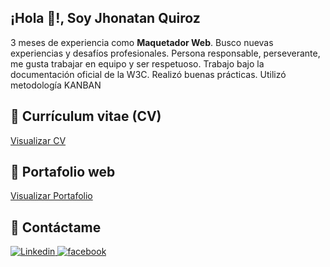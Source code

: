 <h2 align="left">¡Hola 👋!, Soy Jhonatan Quiroz</h2>
<p align="left">3 meses de experiencia como <b>Maquetador Web</b>. Busco nuevas experiencias y desafíos profesionales. Persona responsable, perseverante, me gusta trabajar en equipo y ser respetuoso. Trabajo bajo la documentación oficial de la W3C. Realizó buenas prácticas. Utilizó metodología KANBAN</p>
<h2 dir="auto"><g-emoji class="g-emoji" alias="pushpin" fallback-src="https://github.githubassets.com/images/icons/emoji/unicode/1f4cc.png">📌</g-emoji> Currículum vitae (CV)</h2>
<p><a href="https://docs.google.com/document/d/1FrOTUgYQsYz10rj7arV7WvLuhqcnXe6Sfz1CxKZDv0E/edit?usp=sharing" target="_blank">Visualizar CV</a></p>
<h2 dir="auto"><g-emoji class="g-emoji" alias="pushpin" fallback-src="https://github.githubassets.com/images/icons/emoji/unicode/1f4cc.png">📌</g-emoji> Portafolio web</h2>
<p><a href="https://docs.google.com/document/d/1FrOTUgYQsYz10rj7arV7WvLuhqcnXe6Sfz1CxKZDv0E/edit?usp=sharing" target="_blank">Visualizar Portafolio</a></p>
<h2 dir="auto"><g-emoji class="g-emoji" alias="pushpin" fallback-src="https://github.githubassets.com/images/icons/emoji/unicode/1f4cc.png">📌</g-emoji> Contáctame</h2>
<div align="left" dir="auto">
<a href="https://www.linkedin.com/in/jhonatan-mart%C3%ADn-quiroz-l%C3%B3pez/" rel="nofollow">
    <img src="https://camo.githubusercontent.com/a80d00f23720d0bc9f55481cfcd77ab79e141606829cf16ec43f8cacc7741e46/68747470733a2f2f696d672e736869656c64732e696f2f62616467652f4c696e6b6564496e2d3030373742353f7374796c653d666f722d7468652d6261646765266c6f676f3d6c696e6b6564696e266c6f676f436f6c6f723d7768697465" alt="Linkedin" data-canonical-src="https://img.shields.io/badge/LinkedIn-0077B5?style=for-the-badge&amp;logo=linkedin&amp;logoColor=white" style="max-width: 100%;">
  </a>
<a href="https://www.facebook.com/profile.php?id=100011696110470" rel="nofollow">
<img src="https://camo.githubusercontent.com/59f500f98d07c8fb5cc38b71662de8f4422ebf7b3dde3e574131a8edd7a0d3f4/68747470733a2f2f696d672e736869656c64732e696f2f62616467652f66616365626f6f6b2d2532333245383746422e7376673f267374796c653d666f722d7468652d6261646765266c6f676f3d66616365626f6f6b266c6f676f436f6c6f723d7768697465" alt="facebook" data-canonical-src="https://img.shields.io/badge/facebook-%232E87FB.svg?&amp;style=for-the-badge&amp;logo=facebook&amp;logoColor=white" style="max-width: 100%;">
</a>  
</div>

